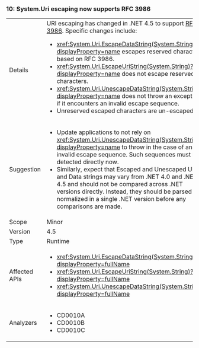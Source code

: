 ### 10: System.Uri escaping now supports RFC 3986

|   |   |
|---|---|
|Details|URI escaping has changed in .NET 4.5 to support <a href="http://tools.ietf.org/html/rfc3986">RFC 3986</a>. Specific changes include:<ul><li><xref:System.Uri.EscapeDataString(System.String)?displayProperty=name> escapes reserved characters based on RFC 3986.</li><li><xref:System.Uri.EscapeUriString(System.String)?displayProperty=name> does not escape reserved characters.</li><li><xref:System.Uri.UnescapeDataString(System.String)?displayProperty=name> does not throw an exception if it encounters an invalid escape sequence.</li><li>Unreserved escaped characters are un-escaped.</li></ul>|
|Suggestion|<ul><li>Update applications to not rely on <xref:System.Uri.UnescapeDataString(System.String)?displayProperty=name> to throw in the case of an invalid escape sequence. Such sequences must be detected directly now.</li><li>Similarly, expect that Escaped and Unescaped URI and Data strings may vary from .NET 4.0 and .NET 4.5 and should not be compared across .NET versions directly. Instead, they should be parsed and normalized in a single .NET version before any comparisons are made.</li></ul>|
|Scope|Minor|
|Version|4.5|
|Type|Runtime|
|Affected APIs|<ul><li><xref:System.Uri.EscapeDataString(System.String)?displayProperty=fullName></li><li><xref:System.Uri.EscapeUriString(System.String)?displayProperty=fullName></li><li><xref:System.Uri.UnescapeDataString(System.String)?displayProperty=fullName></li></ul>|
|Analyzers|<ul><li>CD0010A</li><li>CD0010B</li><li>CD0010C</li></ul>|

